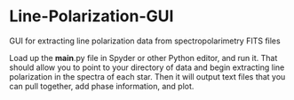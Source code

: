 # Line-Polarization-GUI
GUI for extracting line polarization data from spectropolarimetry FITS files

Load up the __main__.py file in Spyder or other Python editor, and run it. 
That should allow you to point to your directory of data and begin extracting line polarization in the spectra of each star. 
Then it will output text files that you can pull together, add phase information, and plot.
